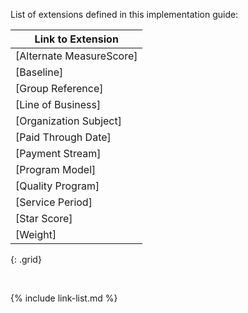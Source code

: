 
List of extensions defined in this implementation guide:

|Link to Extension|
|---|
|[Alternate MeasureScore]|
|[Baseline]|
|[Group Reference]|
|[Line of Business]|
|[Organization Subject]|
|[Paid Through Date]|
|[Payment Stream]|
|[Program Model]|
|[Quality Program]|
|[Service Period]|
|[Star Score]|
|[Weight]|
{: .grid}

<br />

{% include link-list.md %}

